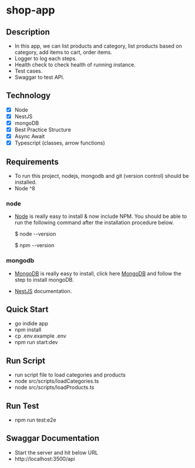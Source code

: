# shop-app

## Description

* In this app, we can list products and category, list products based on category, add items to cart, order items.
* Logger to log each steps.
* Health check to check health of running instance.
* Test cases.
* Swaggar to test API.

## Technology

- [x] Node
- [x] NestJS
- [x] mongoDB
- [x] Best Practice Structure
- [x] Async Await
- [x] Typescript (classes, arrow functions)

## Requirements

* To run this project, nodejs, mongodb and git (version control) should be installed.
* Node ^8

### node

* [Node](http://nodejs.org/) is really easy to install & now include NPM. You should be able to run the following command after the installation procedure below.

  $ node --version
  
  $ npm --version

### mongodb

* [MongoDB](https://docs.mongodb.com/manual/installation/) is really easy to install, click here [MongoDB](https://docs.mongodb.com/manual/installation/) and follow the step to install mongoDB.

* [NestJS](https://nestjs.com/) documentation.


## Quick Start
* go indide app
* npm install
* cp .env.example .env
* npm run start:dev

## Run Script
* run script file to load categories and products
* node src/scripts/loadCategories.ts
* node src/scripts/loadProducts.ts

## Run Test
* npm run test:e2e

## Swaggar Documentation
* Start the server and hit below URL
* http://localhost:3500/api